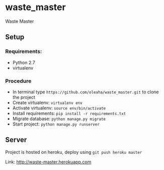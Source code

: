 # waste_master
Waste Master

## Setup

### Requirements:

- Python 2.7
- virtualenv

### Procedure

- In terminal type `https://github.com/oleaha/waste_master.git` to clone the project
- Create virtualenv: `virtualenv env`
- Activate virtualenv: `source env/bin/activate`
- Install requirements: `pip install -r requirements.txt`
- Migrate database: `python manage.py migrate`
- Start project: `python manage.py runserver`

## Server
Project is hosted on heroku, deploy using `git push heroku master`

Link: http://waste-master.herokuapp.com
